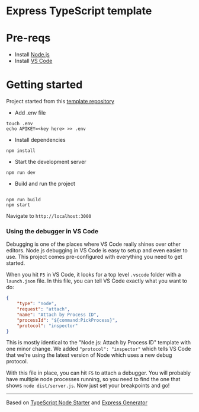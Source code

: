 # Express TypeScript template

# Pre-reqs

-   Install [Node.js](https://nodejs.org/en/)
-   Install [VS Code](https://code.visualstudio.com/)

# Getting started

Project started from this [template repository](https://github.com/greenroach/express-ts-template.git)

-   Add .env file

```shell
touch .env
echo APIKEY=<key here> >> .env
```

-   Install dependencies

```
npm install
```

-   Start the development server

```
npm run dev
```

-   Build and run the project

```

npm run build
npm start

```

Navigate to `http://localhost:3000`

### Using the debugger in VS Code

Debugging is one of the places where VS Code really shines over other editors.
Node.js debugging in VS Code is easy to setup and even easier to use.
This project comes pre-configured with everything you need to get started.

When you hit `F5` in VS Code, it looks for a top level `.vscode` folder with a `launch.json` file.
In this file, you can tell VS Code exactly what you want to do:

```json
{
    "type": "node",
    "request": "attach",
    "name": "Attach by Process ID",
    "processId": "${command:PickProcess}",
    "protocol": "inspector"
}
```

This is mostly identical to the "Node.js: Attach by Process ID" template with one minor change.
We added `"protocol": "inspector"` which tells VS Code that we're using the latest version of Node which uses a new debug protocol.

With this file in place, you can hit `F5` to attach a debugger.
You will probably have multiple node processes running, so you need to find the one that shows `node dist/server.js`.
Now just set your breakpoints and go!

---

Based on [TypeScript Node Starter](https://github.com/Microsoft/TypeScript-Node-Starter) and [Express Generator](https://github.com/expressjs/generator)

